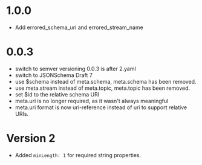 # 1.0.0
- Add errored_schema_uri and errored_stream_name

# 0.0.3
- switch to semver versioning 0.0.3 is after 2.yaml
- switch to JSONSchema Draft 7
- use $schema instead of meta.schema, meta.schema has been removed.
- use meta.stream instead of meta.topic, meta.topic has been removed.
- set $id to the relative schema URI
- meta.uri is no longer required, as it wasn't always meaningful
- meta.uri format is now uri-reference instead of uri to support relative URIs.

# Version 2
- Added `minLength: 1` for required string properties.